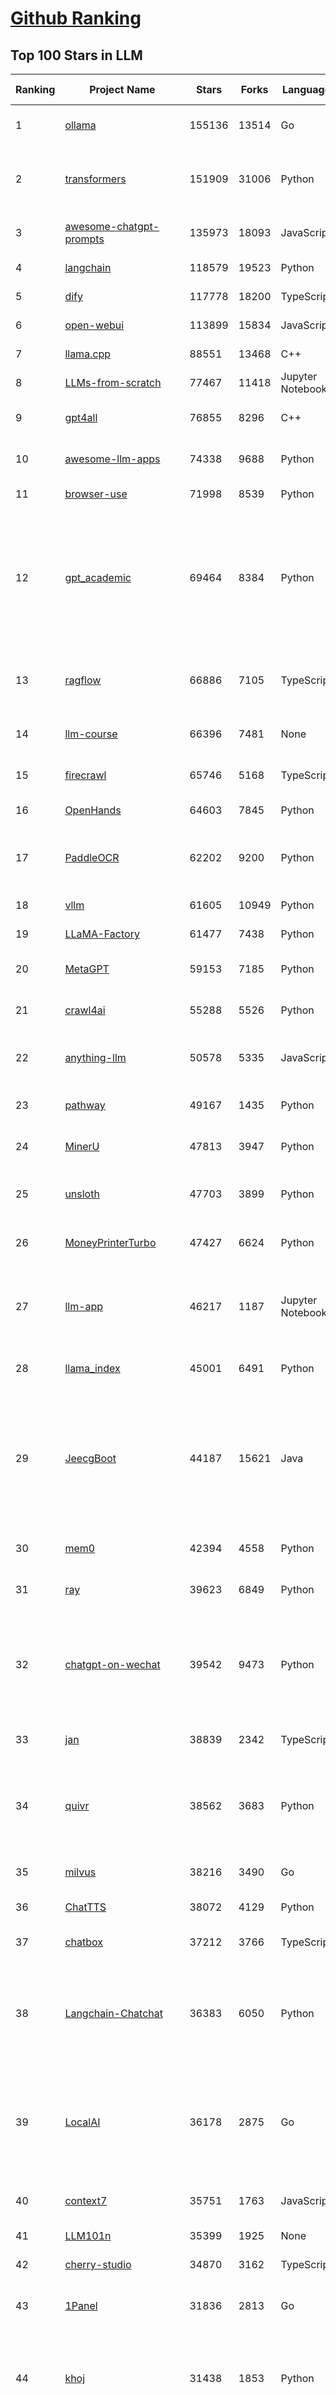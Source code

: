 [Github Ranking](../README.md)
==========

## Top 100 Stars in LLM

| Ranking | Project Name | Stars | Forks | Language | Open Issues | Description | Last Commit |
| ------- | ------------ | ----- | ----- | -------- | ----------- | ----------- | ----------- |
| 1 | [ollama](https://github.com/ollama/ollama) | 155136 | 13514 | Go | 1848 | Get up and running with OpenAI gpt-oss, DeepSeek-R1, Gemma 3 and other models. | 2025-10-31T22:26:26Z |
| 2 | [transformers](https://github.com/huggingface/transformers) | 151909 | 31006 | Python | 1095 | 🤗 Transformers: the model-definition framework for state-of-the-art machine learning models in text, vision, audio, and multimodal models, for both inference and training.  | 2025-10-31T20:11:56Z |
| 3 | [awesome-chatgpt-prompts](https://github.com/f/awesome-chatgpt-prompts) | 135973 | 18093 | JavaScript | 0 | This repo includes ChatGPT prompt curation to use ChatGPT and other LLM tools better. | 2025-10-14T17:23:13Z |
| 4 | [langchain](https://github.com/langchain-ai/langchain) | 118579 | 19523 | Python | 183 | 🦜🔗 The platform for reliable agents. | 2025-10-31T22:29:55Z |
| 5 | [dify](https://github.com/langgenius/dify) | 117778 | 18200 | TypeScript | 477 | Production-ready platform for agentic workflow development. | 2025-10-31T18:47:38Z |
| 6 | [open-webui](https://github.com/open-webui/open-webui) | 113899 | 15834 | JavaScript | 225 | User-friendly AI Interface (Supports Ollama, OpenAI API, ...) | 2025-11-01T02:21:13Z |
| 7 | [llama.cpp](https://github.com/ggml-org/llama.cpp) | 88551 | 13468 | C++ | 287 | LLM inference in C/C++ | 2025-10-31T23:02:08Z |
| 8 | [LLMs-from-scratch](https://github.com/rasbt/LLMs-from-scratch) | 77467 | 11418 | Jupyter Notebook | 3 | Implement a ChatGPT-like LLM in PyTorch from scratch, step by step | 2025-11-01T02:45:31Z |
| 9 | [gpt4all](https://github.com/nomic-ai/gpt4all) | 76855 | 8296 | C++ | 709 | GPT4All: Run Local LLMs on Any Device. Open-source and available for commercial use. | 2025-05-27T20:05:19Z |
| 10 | [awesome-llm-apps](https://github.com/Shubhamsaboo/awesome-llm-apps) | 74338 | 9688 | Python | 4 | Collection of awesome LLM apps with AI Agents and RAG using OpenAI, Anthropic, Gemini and opensource models. | 2025-11-01T02:40:59Z |
| 11 | [browser-use](https://github.com/browser-use/browser-use) | 71998 | 8539 | Python | 140 | 🌐 Make websites accessible for AI agents. Automate tasks online with ease. | 2025-11-01T02:54:25Z |
| 12 | [gpt_academic](https://github.com/binary-husky/gpt_academic) | 69464 | 8384 | Python | 269 | 为GPT/GLM等LLM大语言模型提供实用化交互接口，特别优化论文阅读/润色/写作体验，模块化设计，支持自定义快捷按钮&函数插件，支持Python和C++等项目剖析&自译解功能，PDF/LaTex论文翻译&总结功能，支持并行问询多种LLM模型，支持chatglm3等本地模型。接入通义千问, deepseekcoder, 讯飞星火, 文心一言, llama2, rwkv, claude2, moss等。 | 2025-09-20T13:41:26Z |
| 13 | [ragflow](https://github.com/infiniflow/ragflow) | 66886 | 7105 | TypeScript | 2913 | RAGFlow is a leading open-source Retrieval-Augmented Generation (RAG) engine that fuses cutting-edge RAG with Agent capabilities to create a superior context layer for LLMs | 2025-10-31T13:14:22Z |
| 14 | [llm-course](https://github.com/mlabonne/llm-course) | 66396 | 7481 | None | 62 | Course to get into Large Language Models (LLMs) with roadmaps and Colab notebooks. | 2025-06-04T16:09:23Z |
| 15 | [firecrawl](https://github.com/firecrawl/firecrawl) | 65746 | 5168 | TypeScript | 28 | 🔥 The Web Data API for AI - Turn entire websites into LLM-ready markdown or structured data | 2025-11-01T01:26:17Z |
| 16 | [OpenHands](https://github.com/OpenHands/OpenHands) | 64603 | 7845 | Python | 238 | 🙌 OpenHands: Code Less, Make More | 2025-10-31T23:49:07Z |
| 17 | [PaddleOCR](https://github.com/PaddlePaddle/PaddleOCR) | 62202 | 9200 | Python | 189 | Turn any PDF or image document into structured data for your AI. A powerful, lightweight OCR toolkit that bridges the gap between images/PDFs and LLMs. Supports 100+ languages. | 2025-10-31T15:35:12Z |
| 18 | [vllm](https://github.com/vllm-project/vllm) | 61605 | 10949 | Python | 1874 | A high-throughput and memory-efficient inference and serving engine for LLMs | 2025-11-01T02:05:13Z |
| 19 | [LLaMA-Factory](https://github.com/hiyouga/LLaMA-Factory) | 61477 | 7438 | Python | 745 | Unified Efficient Fine-Tuning of 100+ LLMs & VLMs (ACL 2024) | 2025-10-30T08:26:35Z |
| 20 | [MetaGPT](https://github.com/FoundationAgents/MetaGPT) | 59153 | 7185 | Python | 8 | 🌟 The Multi-Agent Framework: First AI Software Company, Towards Natural Language Programming | 2025-10-04T05:57:57Z |
| 21 | [crawl4ai](https://github.com/unclecode/crawl4ai) | 55288 | 5526 | Python | 169 | 🚀🤖 Crawl4AI: Open-source LLM Friendly Web Crawler & Scraper. Don't be shy, join here: https://discord.gg/jP8KfhDhyN | 2025-10-29T10:00:13Z |
| 22 | [anything-llm](https://github.com/Mintplex-Labs/anything-llm) | 50578 | 5335 | JavaScript | 273 | The all-in-one Desktop & Docker AI application with built-in RAG, AI agents, No-code agent builder, MCP compatibility,  and more. | 2025-10-31T01:43:45Z |
| 23 | [pathway](https://github.com/pathwaycom/pathway) | 49167 | 1435 | Python | 40 | Python ETL framework for stream processing, real-time analytics, LLM pipelines, and RAG. | 2025-10-28T14:52:53Z |
| 24 | [MinerU](https://github.com/opendatalab/MinerU) | 47813 | 3947 | Python | 117 | Transforms complex documents like PDFs into LLM-ready markdown/JSON for your Agentic workflows. | 2025-10-31T07:14:42Z |
| 25 | [unsloth](https://github.com/unslothai/unsloth) | 47703 | 3899 | Python | 777 | Fine-tuning & Reinforcement Learning for LLMs. 🦥 Train OpenAI gpt-oss, DeepSeek-R1, Qwen3, Gemma 3, TTS 2x faster with 70% less VRAM. | 2025-10-31T10:06:50Z |
| 26 | [MoneyPrinterTurbo](https://github.com/harry0703/MoneyPrinterTurbo) | 47427 | 6624 | Python | 201 | 利用AI大模型，一键生成高清短视频 Generate short videos with one click using AI LLM. | 2025-06-11T06:34:54Z |
| 27 | [llm-app](https://github.com/pathwaycom/llm-app) | 46217 | 1187 | Jupyter Notebook | 4 | Ready-to-run cloud templates for RAG, AI pipelines, and enterprise search with live data. 🐳Docker-friendly.⚡Always in sync with Sharepoint, Google Drive, S3, Kafka, PostgreSQL, real-time data APIs, and more. | 2025-10-23T15:24:08Z |
| 28 | [llama_index](https://github.com/run-llama/llama_index) | 45001 | 6491 | Python | 226 | LlamaIndex is the leading framework for building LLM-powered agents over your data. | 2025-11-01T01:54:50Z |
| 29 | [JeecgBoot](https://github.com/jeecgboot/JeecgBoot) | 44187 | 15621 | Java | 26 | 🔥AI低代码平台，助力企业快速实现低代码开发和构建AI应用！前后端分离架构 SpringBoot3，SpringCloud、MybatisPlus，Ant Design&Vue3、TS+vite！强大代码生成器实现前后端一键生成，无需手写代码! 引领AI低代码开发模式：AI生成→在线编码→代码生成→手工合并，解决Java项目80%重复工作，提升效率，节省成本，兼顾灵活性~ | 2025-10-31T03:31:22Z |
| 30 | [mem0](https://github.com/mem0ai/mem0) | 42394 | 4558 | Python | 304 | Universal memory layer for AI Agents; Announcing OpenMemory MCP - local and secure memory management. | 2025-11-01T03:27:13Z |
| 31 | [ray](https://github.com/ray-project/ray) | 39623 | 6849 | Python | 2823 | Ray is an AI compute engine. Ray consists of a core distributed runtime and a set of AI Libraries for accelerating ML workloads. | 2025-11-01T03:25:29Z |
| 32 | [chatgpt-on-wechat](https://github.com/zhayujie/chatgpt-on-wechat) | 39542 | 9473 | Python | 307 | 基于大模型搭建的聊天机器人，同时支持 微信公众号、企业微信应用、飞书、钉钉 等接入，可选择ChatGPT/Claude/DeepSeek/文心一言/讯飞星火/通义千问/ Gemini/GLM-4/Kimi/LinkAI，能处理文本、语音和图片，访问操作系统和互联网，支持基于自有知识库进行定制企业智能客服。 | 2025-10-22T10:32:10Z |
| 33 | [jan](https://github.com/janhq/jan) | 38839 | 2342 | TypeScript | 147 | Jan is an open source alternative to ChatGPT that runs 100% offline on your computer. | 2025-10-31T07:19:53Z |
| 34 | [quivr](https://github.com/QuivrHQ/quivr) | 38562 | 3683 | Python | 2 | Opiniated RAG for integrating GenAI in your apps 🧠   Focus on your product rather than the RAG. Easy integration in existing products with customisation!  Any LLM: GPT4, Groq, Llama. Any Vectorstore: PGVector, Faiss. Any Files. Anyway you want.  | 2025-07-09T12:55:23Z |
| 35 | [milvus](https://github.com/milvus-io/milvus) | 38216 | 3490 | Go | 716 | Milvus is a high-performance, cloud-native vector database built for scalable vector ANN search | 2025-10-31T17:19:32Z |
| 36 | [ChatTTS](https://github.com/2noise/ChatTTS) | 38072 | 4129 | Python | 61 | A generative speech model for daily dialogue. | 2025-07-06T15:11:14Z |
| 37 | [chatbox](https://github.com/chatboxai/chatbox) | 37212 | 3766 | TypeScript | 903 | User-friendly Desktop Client App for AI Models/LLMs (GPT, Claude, Gemini, Ollama...) | 2025-10-31T02:21:06Z |
| 38 | [Langchain-Chatchat](https://github.com/chatchat-space/Langchain-Chatchat) | 36383 | 6050 | Python | 21 | Langchain-Chatchat（原Langchain-ChatGLM）基于 Langchain 与 ChatGLM, Qwen 与 Llama 等语言模型的 RAG 与 Agent 应用 \| Langchain-Chatchat (formerly langchain-ChatGLM), local knowledge based LLM (like ChatGLM, Qwen and Llama) RAG and Agent app with langchain  | 2025-10-30T16:15:15Z |
| 39 | [LocalAI](https://github.com/mudler/LocalAI) | 36178 | 2875 | Go | 260 | :robot: The free, Open Source alternative to OpenAI, Claude and others. Self-hosted and local-first. Drop-in replacement for OpenAI,  running on consumer-grade hardware. No GPU required. Runs gguf, transformers, diffusers and many more. Features: Generate Text, Audio, Video, Images, Voice Cloning, Distributed, P2P and decentralized inference | 2025-10-31T21:34:21Z |
| 40 | [context7](https://github.com/upstash/context7) | 35751 | 1763 | JavaScript | 80 | Context7 MCP Server -- Up-to-date code documentation for LLMs and AI code editors | 2025-10-31T13:19:49Z |
| 41 | [LLM101n](https://github.com/karpathy/LLM101n) | 35399 | 1925 | None | 0 | LLM101n: Let's build a Storyteller | 2024-08-01T01:20:33Z |
| 42 | [cherry-studio](https://github.com/CherryHQ/cherry-studio) | 34870 | 3162 | TypeScript | 395 | 🍒 Cherry Studio is a desktop client that supports for multiple LLM providers. | 2025-11-01T03:02:35Z |
| 43 | [1Panel](https://github.com/1Panel-dev/1Panel) | 31836 | 2813 | Go | 487 | 🔥 1Panel provides an intuitive web interface and MCP Server to manage websites, files, containers, databases, and LLMs on a Linux server. | 2025-10-31T10:36:21Z |
| 44 | [khoj](https://github.com/khoj-ai/khoj) | 31438 | 1853 | Python | 75 | Your AI second brain. Self-hostable. Get answers from the web or your docs. Build custom agents, schedule automations, do deep research. Turn any online or local LLM into your personal, autonomous AI (gpt, claude, gemini, llama, qwen, mistral). Get started - free. | 2025-09-16T09:17:58Z |
| 45 | [litellm](https://github.com/BerriAI/litellm) | 30543 | 4562 | Python | 1036 | Python SDK, Proxy Server (LLM Gateway) to call 100+ LLM APIs in OpenAI format - [Bedrock, Azure, OpenAI, VertexAI, Cohere, Anthropic, Sagemaker, HuggingFace, Replicate, Groq] | 2025-11-01T03:43:11Z |
| 46 | [Mr.-Ranedeer-AI-Tutor](https://github.com/JushBJJ/Mr.-Ranedeer-AI-Tutor) | 29657 | 3377 | None | 14 | A GPT-4 AI Tutor Prompt for customizable personalized learning experiences. | 2025-09-30T08:08:00Z |
| 47 | [continue](https://github.com/continuedev/continue) | 29589 | 3707 | TypeScript | 633 | ⏩ Ship faster with Continuous AI. Build and run custom agents across your IDE, terminal, and CI | 2025-11-01T01:31:35Z |
| 48 | [graphrag](https://github.com/microsoft/graphrag) | 28949 | 3027 | Python | 89 | A modular graph-based Retrieval-Augmented Generation (RAG) system | 2025-10-30T12:58:18Z |
| 49 | [llm.c](https://github.com/karpathy/llm.c) | 27997 | 3253 | Cuda | 89 | LLM training in simple, raw C/CUDA | 2025-06-26T17:03:40Z |
| 50 | [one-api](https://github.com/songquanpeng/one-api) | 27784 | 5487 | JavaScript | 883 | LLM API 管理 & 分发系统，支持 OpenAI、Azure、Anthropic Claude、Google Gemini、DeepSeek、字节豆包、ChatGLM、文心一言、讯飞星火、通义千问、360 智脑、腾讯混元等主流模型，统一 API 适配，可用于 key 管理与二次分发。单可执行文件，提供 Docker 镜像，一键部署，开箱即用。LLM API management & key redistribution system, unifying multiple providers under a single API. Single binary, Docker-ready, with an English UI. | 2025-07-18T18:11:50Z |
| 51 | [ChatDev](https://github.com/OpenBMB/ChatDev) | 27655 | 3472 | Python | 25 | Create Customized Software using Natural Language Idea (through LLM-powered Multi-Agent Collaboration) | 2025-09-23T12:40:26Z |
| 52 | [storm](https://github.com/stanford-oval/storm) | 27569 | 2497 | Python | 57 | An LLM-powered knowledge curation system that researches a topic and generates a full-length report with citations. | 2025-09-30T18:07:21Z |
| 53 | [void](https://github.com/voideditor/void) | 27382 | 2105 | TypeScript | 260 | None | 2025-08-07T00:07:32Z |
| 54 | [semantic-kernel](https://github.com/microsoft/semantic-kernel) | 26575 | 4319 | C# | 491 | Integrate cutting-edge LLM technology quickly and easily into your apps | 2025-10-31T12:36:40Z |
| 55 | [FastGPT](https://github.com/labring/FastGPT) | 26166 | 6722 | TypeScript | 618 | FastGPT is a knowledge-based platform built on the LLMs, offers a comprehensive suite of out-of-the-box capabilities such as data processing, RAG retrieval, and visual AI workflow orchestration, letting you easily develop and deploy complex question-answering systems without the need for extensive setup or configuration. | 2025-10-31T14:48:09Z |
| 56 | [composio](https://github.com/ComposioHQ/composio) | 25861 | 4365 | TypeScript | 8 | Composio equips your AI agents & LLMs with 100+ high-quality integrations via function calling | 2025-10-31T11:59:28Z |
| 57 | [self-llm](https://github.com/datawhalechina/self-llm) | 25597 | 2575 | Jupyter Notebook | 147 | 《开源大模型食用指南》针对中国宝宝量身打造的基于Linux环境快速微调（全参数/Lora）、部署国内外开源大模型（LLM）/多模态大模型（MLLM）教程 | 2025-10-30T01:54:37Z |
| 58 | [Awesome-LLM](https://github.com/Hannibal046/Awesome-LLM) | 25423 | 2158 | None | 8 | Awesome-LLM: a curated list of Large Language Model | 2025-07-31T02:38:24Z |
| 59 | [CopilotKit](https://github.com/CopilotKit/CopilotKit) | 24702 | 3306 | TypeScript | 321 | React UI + elegant infrastructure for AI Copilots, AI chatbots, and in-app AI agents. The Agentic last-mile 🪁 | 2025-10-31T23:19:18Z |
| 60 | [JARVIS](https://github.com/microsoft/JARVIS) | 24428 | 2051 | Python | 219 | JARVIS, a system to connect LLMs with ML community. Paper: https://arxiv.org/pdf/2303.17580.pdf | 2025-07-29T13:44:13Z |
| 61 | [BitNet](https://github.com/microsoft/BitNet) | 24332 | 1882 | Python | 129 | Official inference framework for 1-bit LLMs | 2025-06-03T06:14:20Z |
| 62 | [chroma](https://github.com/chroma-core/chroma) | 24174 | 1898 | Rust | 248 | Open-source search and retrieval database for AI applications. | 2025-11-01T03:47:32Z |
| 63 | [TradingAgents](https://github.com/TauricResearch/TradingAgents) | 24119 | 4465 | Python | 131 | TradingAgents: Multi-Agents LLM Financial Trading Framework | 2025-10-09T07:34:10Z |
| 64 | [gpt-researcher](https://github.com/assafelovic/gpt-researcher) | 23994 | 3167 | Python | 129 | An LLM agent that conducts deep research (local and web) on any given topic and generates a long report with citations. | 2025-10-25T06:46:09Z |
| 65 | [gitleaks](https://github.com/gitleaks/gitleaks) | 23779 | 1817 | Go | 222 | Find secrets with Gitleaks 🔑 | 2025-10-24T17:30:33Z |
| 66 | [llamafile](https://github.com/mozilla-ai/llamafile) | 23283 | 1233 | C++ | 172 | Distribute and run LLMs with a single file. | 2025-11-01T02:28:07Z |
| 67 | [system_prompts_leaks](https://github.com/asgeirtj/system_prompts_leaks) | 23272 | 3550 | JavaScript | 0 | Collection of extracted System Prompts from popular chatbots like ChatGPT, Claude & Gemini | 2025-10-28T02:54:04Z |
| 68 | [haystack](https://github.com/deepset-ai/haystack) | 23213 | 2457 | MDX | 114 | AI orchestration framework to build customizable, production-ready LLM applications. Connect components (models, vector DBs, file converters) to pipelines or agents that can interact with your data. With advanced retrieval methods, it's best suited for building RAG, question answering, semantic search or conversational agent chatbots. | 2025-10-31T19:40:12Z |
| 69 | [mlflow](https://github.com/mlflow/mlflow) | 22747 | 4940 | Python | 1548 | The open source developer platform to build AI/LLM applications and models with confidence. Enhance your AI applications with end-to-end tracking, observability, and evaluations, all in one integrated platform. | 2025-11-01T01:45:08Z |
| 70 | [RAG_Techniques](https://github.com/NirDiamant/RAG_Techniques) | 22661 | 2567 | Jupyter Notebook | 7 | This repository showcases various advanced techniques for Retrieval-Augmented Generation (RAG) systems. RAG systems combine information retrieval with generative models to provide accurate and contextually rich responses. | 2025-10-30T18:09:00Z |
| 71 | [pandas-ai](https://github.com/sinaptik-ai/pandas-ai) | 22487 | 2197 | Python | 11 | Chat with your database or your datalake (SQL, CSV, parquet). PandasAI makes data analysis conversational using LLMs and RAG. | 2025-10-28T10:02:13Z |
| 72 | [agenticSeek](https://github.com/Fosowl/agenticSeek) | 22293 | 2383 | Python | 28 | Fully Local Manus AI. No APIs, No $200 monthly bills. Enjoy an autonomous agent that thinks, browses the web, and code for the sole cost of electricity. 🔔 Official updates only via twitter @Martin993886460 (Beware of fake account) | 2025-09-14T18:15:49Z |
| 73 | [LightRAG](https://github.com/HKUDS/LightRAG) | 22290 | 3343 | Python | 153 | [EMNLP2025] "LightRAG: Simple and Fast Retrieval-Augmented Generation" | 2025-10-31T09:17:20Z |
| 74 | [llm-cookbook](https://github.com/datawhalechina/llm-cookbook) | 21980 | 2633 | Jupyter Notebook | 3 | 面向开发者的 LLM 入门教程，吴恩达大模型系列课程中文版 | 2025-06-12T14:48:07Z |
| 75 | [unilm](https://github.com/microsoft/unilm) | 21799 | 2661 | Python | 637 | Large-scale Self-supervised Pre-training Across Tasks, Languages, and Modalities | 2025-07-03T09:28:33Z |
| 76 | [Scrapegraph-ai](https://github.com/ScrapeGraphAI/Scrapegraph-ai) | 21673 | 1874 | Python | 15 | Python scraper based on AI | 2025-10-24T02:13:04Z |
| 77 | [llm-action](https://github.com/liguodongiot/llm-action) | 21635 | 2532 | HTML | 16 | 本项目旨在分享大模型相关技术原理以及实战经验（大模型工程化、大模型应用落地） | 2025-10-19T14:55:52Z |
| 78 | [Awesome-Chinese-LLM](https://github.com/HqWu-HITCS/Awesome-Chinese-LLM) | 21573 | 2048 | None | 5 | 整理开源的中文大语言模型，以规模较小、可私有化部署、训练成本较低的模型为主，包括底座模型，垂直领域微调及应用，数据集与教程等。 | 2025-05-19T06:11:57Z |
| 79 | [mlc-llm](https://github.com/mlc-ai/mlc-llm) | 21545 | 1846 | Python | 300 | Universal LLM Deployment Engine with ML Compilation | 2025-10-28T16:51:14Z |
| 80 | [goose](https://github.com/block/goose) | 21430 | 1939 | Rust | 164 | an open source, extensible AI agent that goes beyond code suggestions - install, execute, edit, and test with any LLM | 2025-10-31T22:03:10Z |
| 81 | [vanna](https://github.com/vanna-ai/vanna) | 21376 | 1994 | Python | 210 | 🤖 Chat with your SQL database 📊. Accurate Text-to-SQL Generation via LLMs using Agentic Retrieval 🔄. | 2025-10-31T18:58:03Z |
| 82 | [datasets](https://github.com/huggingface/datasets) | 20798 | 2999 | Python | 859 | 🤗 The largest hub of ready-to-use datasets for AI models with fast, easy-to-use and efficient data manipulation tools | 2025-10-31T17:27:17Z |
| 83 | [happy-llm](https://github.com/datawhalechina/happy-llm) | 20785 | 1825 | Jupyter Notebook | 21 | 📚 从零开始的大语言模型原理与实践教程 | 2025-10-17T12:25:38Z |
| 84 | [architecture.of.internet-product](https://github.com/davideuler/architecture.of.internet-product) | 20566 | 4736 | HTML | 4 | 互联网公司技术架构，微信/淘宝/微博/腾讯/阿里/美团点评/百度/OpenAI/Google/Facebook/Amazon/eBay的架构，欢迎PR补充 | 2024-02-17T12:02:24Z |
| 85 | [crawlee](https://github.com/apify/crawlee) | 20358 | 1066 | TypeScript | 173 | Crawlee—A web scraping and browser automation library for Node.js to build reliable crawlers. In JavaScript and TypeScript. Extract data for AI, LLMs, RAG, or GPTs. Download HTML, PDF, JPG, PNG, and other files from websites. Works with Puppeteer, Playwright, Cheerio, JSDOM, and raw HTTP. Both headful and headless mode. With proxy rotation. | 2025-11-01T00:46:02Z |
| 86 | [ai-engineering-hub](https://github.com/patchy631/ai-engineering-hub) | 20181 | 3361 | Jupyter Notebook | 31 | In-depth tutorials on LLMs, RAGs and real-world AI agent applications. | 2025-10-26T17:58:43Z |
| 87 | [repomix](https://github.com/yamadashy/repomix) | 19995 | 911 | TypeScript | 111 | 📦 Repomix is a powerful tool that packs your entire repository into a single, AI-friendly file. Perfect for when you need to feed your codebase to Large Language Models (LLMs) or other AI tools like Claude, ChatGPT, DeepSeek, Perplexity, Gemini, Gemma, Llama, Grok, and more. | 2025-10-31T12:32:38Z |
| 88 | [peft](https://github.com/huggingface/peft) | 19957 | 2080 | Python | 23 | 🤗 PEFT: State-of-the-art Parameter-Efficient Fine-Tuning. | 2025-10-30T14:17:29Z |
| 89 | [Qwen](https://github.com/QwenLM/Qwen) | 19620 | 1637 | Python | 12 | The official repo of Qwen (通义千问) chat & pretrained large language model proposed by Alibaba Cloud. | 2025-09-30T10:18:02Z |
| 90 | [SillyTavern](https://github.com/SillyTavern/SillyTavern) | 19604 | 4161 | JavaScript | 312 | LLM Frontend for Power Users. | 2025-11-01T01:58:58Z |
| 91 | [sglang](https://github.com/sgl-project/sglang) | 19529 | 3230 | Python | 542 | SGLang is a fast serving framework for large language models and vision language models. | 2025-11-01T03:28:29Z |
| 92 | [letta](https://github.com/letta-ai/letta) | 18992 | 1975 | Python | 29 | Letta is the platform for building stateful agents: open AI with advanced memory that can learn and self-improve over time. | 2025-10-24T22:29:49Z |
| 93 | [ai](https://github.com/vercel/ai) | 18986 | 3191 | TypeScript | 788 | The AI Toolkit for TypeScript. From the creators of Next.js, the AI SDK is a free open-source library for building AI-powered applications and agents  | 2025-10-31T20:13:01Z |
| 94 | [Chinese-LLaMA-Alpaca](https://github.com/ymcui/Chinese-LLaMA-Alpaca) | 18936 | 1877 | Python | 1 | 中文LLaMA&Alpaca大语言模型+本地CPU/GPU训练部署 (Chinese LLaMA & Alpaca LLMs) | 2025-07-15T00:53:02Z |
| 95 | [MaxKB](https://github.com/1Panel-dev/MaxKB) | 18805 | 2445 | Python | 87 | 🔥 MaxKB is an open-source platform for building enterprise-grade agents.  MaxKB 是强大易用的开源企业级智能体平台。 | 2025-10-31T10:36:49Z |
| 96 | [opcode](https://github.com/winfunc/opcode) | 18515 | 1410 | TypeScript | 236 | A powerful GUI app and Toolkit for Claude Code - Create custom agents, manage interactive Claude Code sessions, run secure background agents, and more. | 2025-10-16T12:05:56Z |
| 97 | [suna](https://github.com/kortix-ai/suna) | 18476 | 3154 | TypeScript | 190 | Kortix – build, manage and train AI Agents. Fully Open Source. | 2025-10-31T15:03:18Z |
| 98 | [llama-cookbook](https://github.com/meta-llama/llama-cookbook) | 17984 | 2637 | Jupyter Notebook | 18 | Welcome to the Llama Cookbook! This is your go to guide for Building with Llama: Getting started with Inference, Fine-Tuning, RAG. We also show you how to solve end to end problems using Llama model family and using them on various provider services   | 2025-11-01T00:39:29Z |
| 99 | [mastra](https://github.com/mastra-ai/mastra) | 17910 | 1239 | TypeScript | 289 | The TypeScript AI agent framework. ⚡ Assistants, RAG, observability. Supports any LLM: GPT-4, Claude, Gemini, Llama. | 2025-11-01T03:44:19Z |
| 100 | [langfuse](https://github.com/langfuse/langfuse) | 17807 | 1701 | TypeScript | 244 | 🪢 Open source LLM engineering platform: LLM Observability, metrics, evals, prompt management, playground, datasets. Integrates with OpenTelemetry, Langchain, OpenAI SDK, LiteLLM, and more. 🍊YC W23  | 2025-10-31T22:10:12Z |

